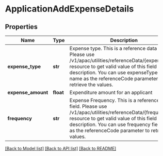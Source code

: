 # ApplicationAddExpenseDetails

## Properties
Name | Type | Description | Notes
------------ | ------------- | ------------- | -------------
**expense_type** | **str** | Expense type. This is a reference data field. Please use /v1/apac/utilities/referenceData/{expenseType} resource to get valid value of this field with description. You can use expenseType field name as the referenceCode parameter to retrieve the values. | [optional] 
**expense_amount** | **float** | Expenditure amount for an applicant | [optional] 
**frequency** | **str** | Expense Frequency. This is a reference data field. Please use /v1/apac/utilities/referenceData/{frequency} resource to get valid value of this field with description. You can use frequency field name as the referenceCode parameter to retrieve the values. | [optional] 

[[Back to Model list]](../README.md#documentation-for-models) [[Back to API list]](../README.md#documentation-for-api-endpoints) [[Back to README]](../README.md)

